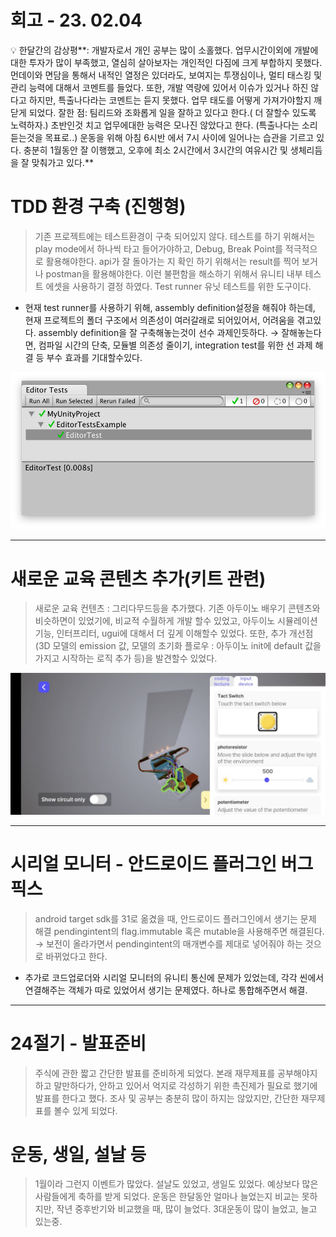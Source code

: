 # 회고 - 23. 02.04

<aside>
💡 한달간의 감상평**: 개발자로서 개인 공부는 많이 소홀했다. 업무시간이외에 개발에 대한 투자가 많이 부족했고, 열심히 살아보자는 개인적인 다짐에 크게 부합하지 못했다. 먼데이와 면담을 통해서 내적인 열정은 있더라도, 보여지는 투쟁심이나, 멀티 태스킹 및 관리 능력에 대해서 코멘트를 들었다. 또한, 개발 역량에 있어서 이슈가 있거나 하진 않다고 하지만, 특출나다라는 코멘트는 듣지 못했다. 업무 태도를 어떻게 가져가야할지 깨닫게 되었다. 
잘한 점: 팀리드와 조화롭게 일을 잘하고 있다고 한다.( 더 잘할수 있도록 노력하자.) 초반인것 치고 업무에대한 능력은 모나진 않았다고 한다. (특출나다는 소리 듣는것을 목표로..) 운동을 위해 아침 6시반 에서 7시 사이에 일어나는 습관을 기르고 있다. 충분히 1월동안 잘 이행했고, 오후에 최소 2시간에서 3시간의 여유시간 및 생체리듬을 잘 맞춰가고 있다.**

</aside>

# TDD 환경 구축 (진행형)

> 기존 프로젝트에는 테스트환경이 구축 되어있지 않다. 테스트를 하기 위해서는 play mode에서 하나씩 타고 들어가야하고, Debug, Break Point를 적극적으로 활용해야한다. api가 잘 돌아가는 지 확인 하기 위해서는 result를 찍어 보거나 postman을 활용해야한다. 이런 불편함을 해소하기 위해서 유니티 내부 테스트 에셋을 사용하기 결정 하였다. Test runner 유닛 테스트를 위한 도구이다.
> 
- 현재 test runner를 사용하기 위해, assembly definition설정을 해줘야 하는데, 현재 프로젝트의 폴더 구조에서 의존성이 여러갈래로 되어있어서, 어려움을 겪고있다. assembly definition을 잘 구축해놓는것이 선수 과제인듯하다. → 잘해놓는다면, 컴파일 시간의 단축, 모듈별 의존성 줄이기, integration test를 위한 선 과제 해결 등 부수 효과를 기대할수있다.

![Untitled](%E1%84%92%E1%85%AC%E1%84%80%E1%85%A9%20-%2023%2002%2004%208363c1c54b8e4b8c8d79b44dff8cbbf4/Untitled.png)

---

# 새로운 교육 콘텐츠 추가(키트 관련)

> 새로운 교육 컨텐츠 : 그리다무드등을 추가했다. 기존 아두이노 배우기 콘텐츠와 비슷하면이 있었기에, 비교적 수월하게 개발 할수 있었고, 아두이노 시뮬레이션 기능, 인터프리터, ugui에 대해서 더 깊게 이해할수 있었다. 또한, 추가 개선점(3D 모델의 emission 값, 모델의 초기화 플로우 : 아두이노 init에 default 값을 가지고 시작하는 로직 추가 등)을 발견할수 있었다.
> 

![Untitled](%E1%84%92%E1%85%AC%E1%84%80%E1%85%A9%20-%2023%2002%2004%208363c1c54b8e4b8c8d79b44dff8cbbf4/Untitled.jpeg)

---

# 시리얼 모니터 - 안드로이드 플러그인 버그 픽스

> android target sdk를 31로 옮겼을 때, 안드로이드 플러그인에서 생기는 문제 해결
pendingintent의 flag.immutable 혹은 mutable을 사용해주면 해결된다. → 보전이 올라가면서 pendingintent의 매개변수를 제대로 넣어줘야 하는 것으로 바뀌었다고 한다.
+ 추가로 코드업로더와 시리얼 모니터의 유니티 통신에 문제가 있었는데, 각각 씬에서 연결해주는 객체가 따로 있었어서 생기는 문제였다. 하나로 통합해주면서 해결.
> 

---

# 24절기 - 발표준비

> 주식에 관한 짧고 간단한 발표를 준비하게 되었다. 본래 재무제표를 공부해야지 하고 말만하다가, 안하고 있어서 억지로 각성하기 위한 촉진제가 필요로 했기에 발표를 한다고 했다. 조사 및 공부는 충분히 많이 하지는 않았지만, 간단한 재무제표를 볼수 있게 되었다.
> 

# 운동, 생일, 설날 등

> 1월이라 그런지 이벤트가 많았다. 설날도 있었고, 생일도 있었다. 예상보다 많은 사람들에게 축하를 받게 되었다. 운동은 한달동안 얼마나 늘었는지 비교는 못하지만, 작년 중후반기와 비교했을 때, 많이 늘었다. 3대운동이 많이 늘었고, 늘고 있는중.
>
